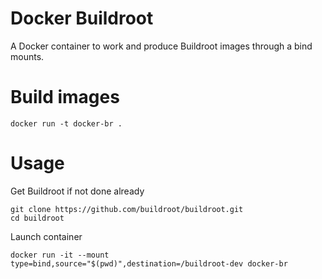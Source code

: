 # Docker Buildroot
A Docker container to work and produce Buildroot images through a bind mounts.

# Build images

```shell
docker run -t docker-br .
```

# Usage

Get Buildroot if not done already

```shell
git clone https://github.com/buildroot/buildroot.git
cd buildroot
```

Launch container

```shell
docker run -it --mount type=bind,source="$(pwd)",destination=/buildroot-dev docker-br
```


